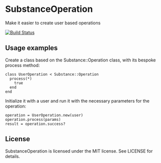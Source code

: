SubstanceOperation
==================

Make it easier to create user based operations

[![Build Status](https://travis-ci.com/substancelab/substance_operation.svg?branch=master)](https://travis-ci.com/substancelab/substance_operation)


Usage examples
--------------

Create a class based on the Substance::Operation class, with its bespoke process method:

    class UserOperation < Substance::Operation
      process(*)
        true
      end
    end

Initialize it with a user and run it with the necessary parameters for the operation:

    operation = UserOperation.new(user)
    operation.process(params)
    result = operation.success?

License
-------

SubstanceOperation is licensed under the MIT license. See LICENSE for details.
